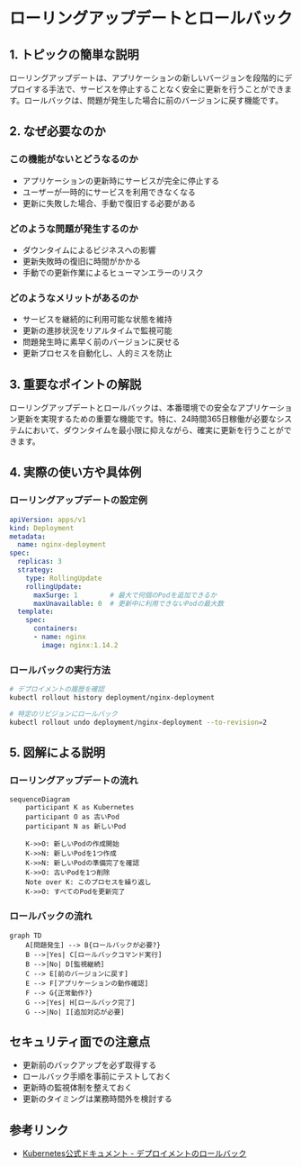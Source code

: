 # ローリングアップデートとロールバック

## 1. トピックの簡単な説明
ローリングアップデートは、アプリケーションの新しいバージョンを段階的にデプロイする手法で、サービスを停止することなく安全に更新を行うことができます。ロールバックは、問題が発生した場合に前のバージョンに戻す機能です。

## 2. なぜ必要なのか

### この機能がないとどうなるのか
- アプリケーションの更新時にサービスが完全に停止する
- ユーザーが一時的にサービスを利用できなくなる
- 更新に失敗した場合、手動で復旧する必要がある

### どのような問題が発生するのか
- ダウンタイムによるビジネスへの影響
- 更新失敗時の復旧に時間がかかる
- 手動での更新作業によるヒューマンエラーのリスク

### どのようなメリットがあるのか
- サービスを継続的に利用可能な状態を維持
- 更新の進捗状況をリアルタイムで監視可能
- 問題発生時に素早く前のバージョンに戻せる
- 更新プロセスを自動化し、人的ミスを防止

## 3. 重要なポイントの解説
ローリングアップデートとロールバックは、本番環境での安全なアプリケーション更新を実現するための重要な機能です。特に、24時間365日稼働が必要なシステムにおいて、ダウンタイムを最小限に抑えながら、確実に更新を行うことができます。

## 4. 実際の使い方や具体例

### ローリングアップデートの設定例
```yaml
apiVersion: apps/v1
kind: Deployment
metadata:
  name: nginx-deployment
spec:
  replicas: 3
  strategy:
    type: RollingUpdate
    rollingUpdate:
      maxSurge: 1        # 最大で何個のPodを追加できるか
      maxUnavailable: 0  # 更新中に利用できないPodの最大数
  template:
    spec:
      containers:
      - name: nginx
        image: nginx:1.14.2
```

### ロールバックの実行方法
```bash
# デプロイメントの履歴を確認
kubectl rollout history deployment/nginx-deployment

# 特定のリビジョンにロールバック
kubectl rollout undo deployment/nginx-deployment --to-revision=2
```

## 5. 図解による説明

### ローリングアップデートの流れ
```mermaid
sequenceDiagram
    participant K as Kubernetes
    participant O as 古いPod
    participant N as 新しいPod
    
    K->>O: 新しいPodの作成開始
    K->>N: 新しいPodを1つ作成
    K->>N: 新しいPodの準備完了を確認
    K->>O: 古いPodを1つ削除
    Note over K: このプロセスを繰り返し
    K->>O: すべてのPodを更新完了
```

### ロールバックの流れ
```mermaid
graph TD
    A[問題発生] --> B{ロールバックが必要?}
    B -->|Yes| C[ロールバックコマンド実行]
    B -->|No| D[監視継続]
    C --> E[前のバージョンに戻す]
    E --> F[アプリケーションの動作確認]
    F --> G{正常動作?}
    G -->|Yes| H[ロールバック完了]
    G -->|No| I[追加対応が必要]
```

## セキュリティ面での注意点
- 更新前のバックアップを必ず取得する
- ロールバック手順を事前にテストしておく
- 更新時の監視体制を整えておく
- 更新のタイミングは業務時間外を検討する

## 参考リンク
- [Kubernetes公式ドキュメント - デプロイメントのロールバック](https://kubernetes.io/docs/concepts/workloads/controllers/deployment/#rolling-back-a-deployment)
